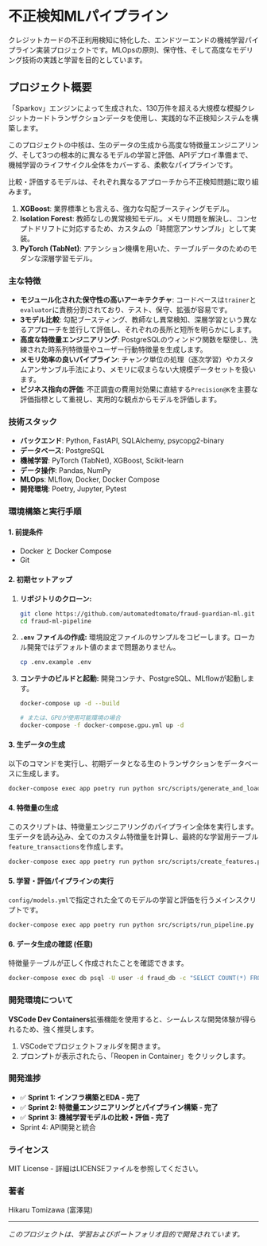 # 不正検知MLパイプライン

クレジットカードの不正利用検知に特化した、エンドツーエンドの機械学習パイプライン実装プロジェクトです。MLOpsの原則、保守性、そして高度なモデリング技術の実践と学習を目的としています。

## プロジェクト概要

「Sparkov」エンジンによって生成された、130万件を超える大規模な模擬クレジットカードトランザクションデータを使用し、実践的な不正検知システムを構築します。

このプロジェクトの中核は、生のデータの生成から高度な特徴量エンジニアリング、そして3つの根本的に異なるモデルの学習と評価、APIデプロイ準備まで、機械学習のライフサイクル全体をカバーする、柔軟なパイプラインです。

比較・評価するモデルは、それぞれ異なるアプローチから不正検知問題に取り組みます。
1.  **XGBoost**: 業界標準とも言える、強力な勾配ブースティングモデル。
2.  **Isolation Forest**: 教師なしの異常検知モデル。メモリ問題を解決し、コンセプトドリフトに対応するため、カスタムの「時間窓アンサンブル」として実装。
3.  **PyTorch (TabNet)**: アテンション機構を用いた、テーブルデータのためのモダンな深層学習モデル。

### 主な特徴
- **モジュール化された保守性の高いアーキテクチャ**: コードベースは`trainer`と`evaluator`に責務分割されており、テスト、保守、拡張が容易です。
- **3モデル比較**: 勾配ブースティング、教師なし異常検知、深層学習という異なるアプローチを並行して評価し、それぞれの長所と短所を明らかにします。
- **高度な特徴量エンジニアリング**: PostgreSQLのウィンドウ関数を駆使し、洗練された時系列特徴量やユーザー行動特徴量を生成します。
- **メモリ効率の良いパイプライン**: チャンク単位の処理（逐次学習）やカスタムアンサンブル手法により、メモリに収まらない大規模データセットを扱います。
- **ビジネス指向の評価**: 不正調査の費用対効果に直結する`Precision@K`を主要な評価指標として重視し、実用的な観点からモデルを評価します。

### 技術スタック
- **バックエンド**: Python, FastAPI, SQLAlchemy, psycopg2-binary
- **データベース**: PostgreSQL
- **機械学習**: PyTorch (TabNet), XGBoost, Scikit-learn
- **データ操作**: Pandas, NumPy
- **MLOps**: MLflow, Docker, Docker Compose
- **開発環境**: Poetry, Jupyter, Pytest

### 環境構築と実行手順

#### 1. 前提条件
- Docker と Docker Compose
- Git

#### 2. 初期セットアップ
1.  **リポジトリのクローン:**
    ```bash
    git clone https://github.com/automatedtomato/fraud-guardian-ml.git
    cd fraud-ml-pipeline
    ```
2.  **`.env` ファイルの作成:**
    環境設定ファイルのサンプルをコピーします。ローカル開発ではデフォルト値のままで問題ありません。
    ```bash
    cp .env.example .env
    ```
3.  **コンテナのビルドと起動:**
    開発コンテナ、PostgreSQL、MLflowが起動します。
    ```bash
    docker-compose up -d --build

    # または、GPUが使用可能環境の場合
    docker-compose -f docker-compose.gpu.yml up -d
    ```

#### 3. 生データの生成
以下のコマンドを実行し、初期データとなる生のトランザクションをデータベースに生成します。
```bash
docker-compose exec app poetry run python src/scripts/generate_and_load.py
```

#### 4. 特徴量の生成
このスクリプトは、特徴量エンジニアリングのパイプライン全体を実行します。生データを読み込み、全てのカスタム特徴量を計算し、最終的な学習用テーブル`feature_transactions`を作成します。
```bash
docker-compose exec app poetry run python src/scripts/create_features.py
```

#### 5. 学習・評価パイプラインの実行
`config/models.yml`で指定された全てのモデルの学習と評価を行うメインスクリプトです。
```bash
docker-compose exec app poetry run python src/scripts/run_pipeline.py
```

#### 6. データ生成の確認 (任意)
特徴量テーブルが正しく作成されたことを確認できます。
```bash
docker-compose exec db psql -U user -d fraud_db -c "SELECT COUNT(*) FROM feature_transactions;"
```

### 開発環境について
**VSCode Dev Containers**拡張機能を使用すると、シームレスな開発体験が得られるため、強く推奨します。
1.  VSCodeでプロジェクトフォルダを開きます。
2.  プロンプトが表示されたら、「Reopen in Container」をクリックします。

### 開発進捗
  - ✅ **Sprint 1: インフラ構築とEDA - 完了**
  - ✅ **Sprint 2: 特徴量エンジニアリングとパイプライン構築 - 完了**
  - ✅ **Sprint 3: 機械学習モデルの比較・評価 - 完了**
  -  Sprint 4: API開発と統合

### ライセンス
MIT License - 詳細はLICENSEファイルを参照してください。

### 著者
Hikaru Tomizawa (富澤晃)

-----

*このプロジェクトは、学習およびポートフォリオ目的で開発されています。*